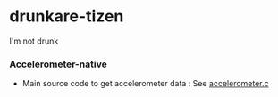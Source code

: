 # drunkare-tizen
I'm not drunk

### Accelerometer-native
- Main source code to get accelerometer data : See [accelerometer.c](https://github.com/snu-amp19-team1/drunkare-tizen/blob/master/Accelerometer_native/src/accelerometer.c)
